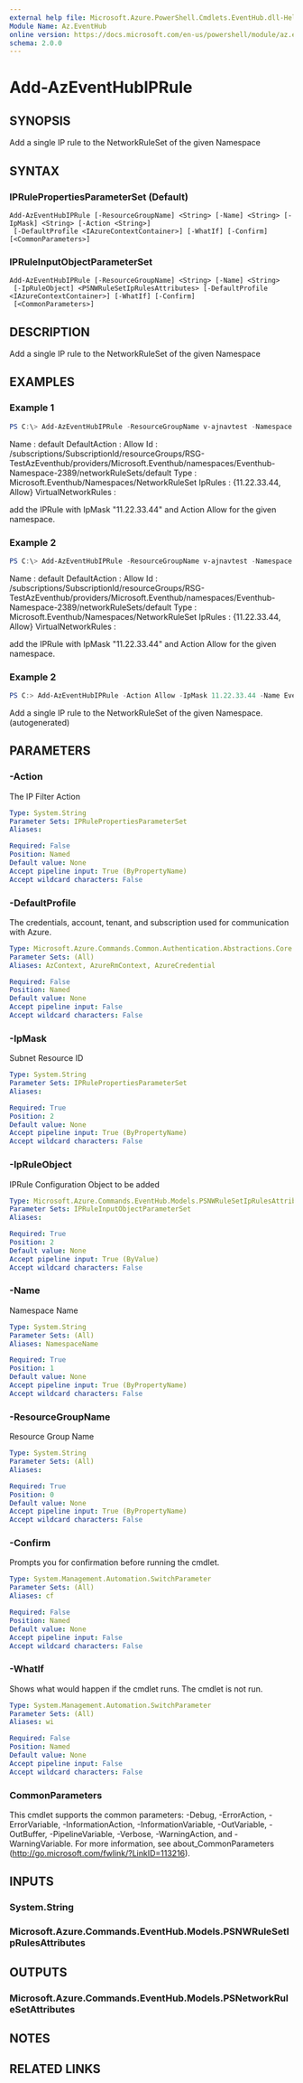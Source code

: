 ```yaml
---
external help file: Microsoft.Azure.PowerShell.Cmdlets.EventHub.dll-Help.xml
Module Name: Az.EventHub
online version: https://docs.microsoft.com/en-us/powershell/module/az.eventhub/add-azeventhubiprule
schema: 2.0.0
---
```


# Add-AzEventHubIPRule

## SYNOPSIS
Add a single IP rule to the NetworkRuleSet of the given Namespace

## SYNTAX

### IPRulePropertiesParameterSet (Default)
```
Add-AzEventHubIPRule [-ResourceGroupName] <String> [-Name] <String> [-IpMask] <String> [-Action <String>]
 [-DefaultProfile <IAzureContextContainer>] [-WhatIf] [-Confirm] [<CommonParameters>]
```

### IPRuleInputObjectParameterSet
```
Add-AzEventHubIPRule [-ResourceGroupName] <String> [-Name] <String>
 [-IpRuleObject] <PSNWRuleSetIpRulesAttributes> [-DefaultProfile <IAzureContextContainer>] [-WhatIf] [-Confirm]
 [<CommonParameters>]
```

## DESCRIPTION
Add a single IP rule to the NetworkRuleSet of the given Namespace

## EXAMPLES

### Example 1
```powershell
PS C:\> Add-AzEventHubIPRule -ResourceGroupName v-ajnavtest -Namespace Eventhub-Namespace1-2389 -IpMask "11.22.33.44" -Action Allow
```
Name                : default
DefaultAction       : Allow
Id                  : /subscriptions/SubscriptionId/resourceGroups/RSG-TestAzEventhub/providers/Microsoft.Eventhub/namespaces/Eventhub-Namespace-2389/networkRuleSets/default
Type                : Microsoft.Eventhub/Namespaces/NetworkRuleSet
IpRules             : {11.22.33.44, Allow}
VirtualNetworkRules : 

add the IPRule with IpMask "11.22.33.44" and Action Allow for the given namespace.

### Example 2
```powershell
PS C:\> Add-AzEventHubIPRule -ResourceGroupName v-ajnavtest -Namespace Eventhub-Namespace1-2389 -IpRuleObject $ipruleobject
```
Name                : default
DefaultAction       : Allow
Id                  : /subscriptions/SubscriptionId/resourceGroups/RSG-TestAzEventhub/providers/Microsoft.Eventhub/namespaces/Eventhub-Namespace-2389/networkRuleSets/default
Type                : Microsoft.Eventhub/Namespaces/NetworkRuleSet
IpRules             : {11.22.33.44, Allow}
VirtualNetworkRules : 

add the IPRule with IpMask "11.22.33.44" and Action Allow for the given namespace.

### Example 2
```powershell <!-- Aladdin Generated Example --> 
PS C:> Add-AzEventHubIPRule -Action Allow -IpMask 11.22.33.44 -Name Eventhub-Namespace1-2389 -ResourceGroupName v-ajnavtest
```

Add a single IP rule to the NetworkRuleSet of the given Namespace. (autogenerated)

## PARAMETERS

### -Action
The IP Filter Action

```yaml
Type: System.String
Parameter Sets: IPRulePropertiesParameterSet
Aliases:

Required: False
Position: Named
Default value: None
Accept pipeline input: True (ByPropertyName)
Accept wildcard characters: False
```

### -DefaultProfile
The credentials, account, tenant, and subscription used for communication with Azure.

```yaml
Type: Microsoft.Azure.Commands.Common.Authentication.Abstractions.Core.IAzureContextContainer
Parameter Sets: (All)
Aliases: AzContext, AzureRmContext, AzureCredential

Required: False
Position: Named
Default value: None
Accept pipeline input: False
Accept wildcard characters: False
```

### -IpMask
Subnet Resource ID

```yaml
Type: System.String
Parameter Sets: IPRulePropertiesParameterSet
Aliases:

Required: True
Position: 2
Default value: None
Accept pipeline input: True (ByPropertyName)
Accept wildcard characters: False
```

### -IpRuleObject
IPRule Configuration Object to be added

```yaml
Type: Microsoft.Azure.Commands.EventHub.Models.PSNWRuleSetIpRulesAttributes
Parameter Sets: IPRuleInputObjectParameterSet
Aliases:

Required: True
Position: 2
Default value: None
Accept pipeline input: True (ByValue)
Accept wildcard characters: False
```

### -Name
Namespace Name

```yaml
Type: System.String
Parameter Sets: (All)
Aliases: NamespaceName

Required: True
Position: 1
Default value: None
Accept pipeline input: True (ByPropertyName)
Accept wildcard characters: False
```

### -ResourceGroupName
Resource Group Name

```yaml
Type: System.String
Parameter Sets: (All)
Aliases:

Required: True
Position: 0
Default value: None
Accept pipeline input: True (ByPropertyName)
Accept wildcard characters: False
```

### -Confirm
Prompts you for confirmation before running the cmdlet.

```yaml
Type: System.Management.Automation.SwitchParameter
Parameter Sets: (All)
Aliases: cf

Required: False
Position: Named
Default value: None
Accept pipeline input: False
Accept wildcard characters: False
```

### -WhatIf
Shows what would happen if the cmdlet runs.
The cmdlet is not run.

```yaml
Type: System.Management.Automation.SwitchParameter
Parameter Sets: (All)
Aliases: wi

Required: False
Position: Named
Default value: None
Accept pipeline input: False
Accept wildcard characters: False
```

### CommonParameters
This cmdlet supports the common parameters: -Debug, -ErrorAction, -ErrorVariable, -InformationAction, -InformationVariable, -OutVariable, -OutBuffer, -PipelineVariable, -Verbose, -WarningAction, and -WarningVariable.
For more information, see about_CommonParameters (http://go.microsoft.com/fwlink/?LinkID=113216).

## INPUTS

### System.String

### Microsoft.Azure.Commands.EventHub.Models.PSNWRuleSetIpRulesAttributes

## OUTPUTS

### Microsoft.Azure.Commands.EventHub.Models.PSNetworkRuleSetAttributes

## NOTES

## RELATED LINKS
